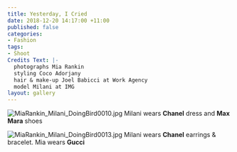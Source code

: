 ```yaml
---
title: Yesterday, I Cried
date: 2018-12-20 14:17:00 +11:00
published: false
categories:
- Fashion
tags:
- Shoot
Credits Text: |-
  photographs Mia Rankin
  styling Coco Adorjany
  hair & make-up Joel Babicci at Work Agency
  model Milani at IMG
layout: gallery
---
```


![MiaRankin_Milani_DoingBird0010.jpg](/uploads/MiaRankin_Milani_DoingBird0010.jpg)
Milani wears **Chanel** dress and **Max Mara** shoes

![MiaRankin_Milani_DoingBird0013.jpg](/uploads/MiaRankin_Milani_DoingBird0013.jpg)
Milani wears **Chanel** earrings & bracelet. Mia wears **Gucci**



